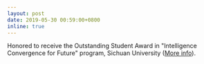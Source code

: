 ```yaml
---
layout: post
date: 2019-05-30 00:59:00+0800
inline: true
---
```


 Honored to receive the Outstanding Student Award in "Intelligence Convergence for Future" program, Sichuan University ([More info](http://cs.scu.edu.cn/info/1067/7855.htm)).